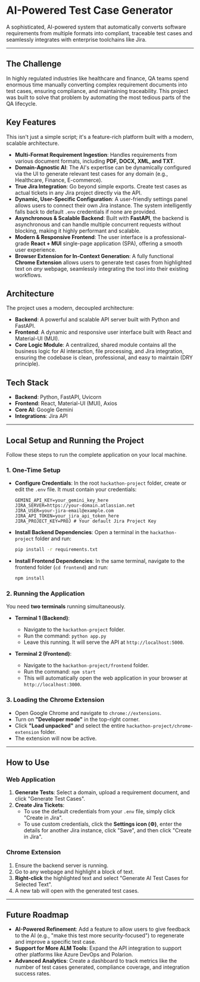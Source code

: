 # AI-Powered Test Case Generator

A sophisticated, AI-powered system that automatically converts software requirements from multiple formats into compliant, traceable test cases and seamlessly integrates with enterprise toolchains like Jira.

---

## The Challenge

In highly regulated industries like healthcare and finance, QA teams spend enormous time manually converting complex requirement documents into test cases, ensuring compliance, and maintaining traceability. This project was built to solve that problem by automating the most tedious parts of the QA lifecycle.

## Key Features

This isn't just a simple script; it's a feature-rich platform built with a modern, scalable architecture.

- **Multi-Format Requirement Ingestion**: Handles requirements from various document formats, including **PDF, DOCX, XML, and TXT**.
- **Domain-Agnostic AI**: The AI's expertise can be dynamically configured via the UI to generate relevant test cases for any domain (e.g., Healthcare, Finance, E-commerce).
- **True Jira Integration**: Go beyond simple exports. Create test cases as actual tickets in any Jira project directly via the API.
- **Dynamic, User-Specific Configuration**: A user-friendly settings panel allows users to connect their own Jira instance. The system intelligently falls back to default `.env` credentials if none are provided.
- **Asynchronous & Scalable Backend**: Built with **FastAPI**, the backend is asynchronous and can handle multiple concurrent requests without blocking, making it highly performant and scalable.
- **Modern & Responsive Frontend**: The user interface is a professional-grade **React + MUI** single-page application (SPA), offering a smooth user experience.
- **Browser Extension for In-Context Generation**: A fully functional **Chrome Extension** allows users to generate test cases from highlighted text on *any* webpage, seamlessly integrating the tool into their existing workflows.

## Architecture

The project uses a modern, decoupled architecture:

- **Backend**: A powerful and scalable API server built with Python and FastAPI.
- **Frontend**: A dynamic and responsive user interface built with React and Material-UI (MUI).
- **Core Logic Module**: A centralized, shared module contains all the business logic for AI interaction, file processing, and Jira integration, ensuring the codebase is clean, professional, and easy to maintain (DRY principle).

## Tech Stack

- **Backend**: Python, FastAPI, Uvicorn
- **Frontend**: React, Material-UI (MUI), Axios
- **Core AI**: Google Gemini
- **Integrations**: Jira API

---

## Local Setup and Running the Project

Follow these steps to run the complete application on your local machine.

### 1. One-Time Setup

- **Configure Credentials**: In the root `hackathon-project` folder, create or edit the `.env` file. It must contain your credentials:
  ```
  GEMINI_API_KEY=your_gemini_key_here
  JIRA_SERVER=https://your-domain.atlassian.net
  JIRA_USER=your-jira-email@example.com
  JIRA_API_TOKEN=your_jira_api_token_here
  JIRA_PROJECT_KEY=PROJ # Your default Jira Project Key
  ```

- **Install Backend Dependencies**: Open a terminal in the `hackathon-project` folder and run:
  ```bash
  pip install -r requirements.txt
  ```

- **Install Frontend Dependencies**: In the same terminal, navigate to the frontend folder (`cd frontend`) and run:
  ```bash
  npm install
  ```

### 2. Running the Application

You need **two terminals** running simultaneously.

- **Terminal 1 (Backend)**:
  - Navigate to the `hackathon-project` folder.
  - Run the command: `python app.py`
  - Leave this running. It will serve the API at `http://localhost:5000`.

- **Terminal 2 (Frontend)**:
  - Navigate to the `hackathon-project/frontend` folder.
  - Run the command: `npm start`
  - This will automatically open the web application in your browser at `http://localhost:3000`.

### 3. Loading the Chrome Extension

- Open Google Chrome and navigate to `chrome://extensions`.
- Turn on **"Developer mode"** in the top-right corner.
- Click **"Load unpacked"** and select the entire `hackathon-project/chrome-extension` folder.
- The extension will now be active.

---

## How to Use

### Web Application

1.  **Generate Tests**: Select a domain, upload a requirement document, and click "Generate Test Cases".
2.  **Create Jira Tickets**: 
    - To use the default credentials from your `.env` file, simply click "Create in Jira".
    - To use custom credentials, click the **Settings icon (⚙️)**, enter the details for another Jira instance, click "Save", and then click "Create in Jira".

### Chrome Extension

1.  Ensure the backend server is running.
2.  Go to any webpage and highlight a block of text.
3.  **Right-click** the highlighted text and select "Generate AI Test Cases for Selected Text".
4.  A new tab will open with the generated test cases.

---

## Future Roadmap

- **AI-Powered Refinement**: Add a feature to allow users to give feedback to the AI (e.g., "make this test more security-focused") to regenerate and improve a specific test case.
- **Support for More ALM Tools**: Expand the API integration to support other platforms like Azure DevOps and Polarion.
- **Advanced Analytics**: Create a dashboard to track metrics like the number of test cases generated, compliance coverage, and integration success rates.
